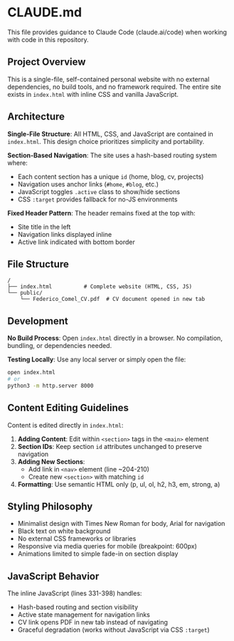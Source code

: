 # CLAUDE.md

This file provides guidance to Claude Code (claude.ai/code) when working with code in this repository.

## Project Overview

This is a single-file, self-contained personal website with no external dependencies, no build tools, and no framework required. The entire site exists in `index.html` with inline CSS and vanilla JavaScript.

## Architecture

**Single-File Structure**: All HTML, CSS, and JavaScript are contained in `index.html`. This design choice prioritizes simplicity and portability.

**Section-Based Navigation**: The site uses a hash-based routing system where:
- Each content section has a unique `id` (home, blog, cv, projects)
- Navigation uses anchor links (`#home`, `#blog`, etc.)
- JavaScript toggles `.active` class to show/hide sections
- CSS `:target` provides fallback for no-JS environments

**Fixed Header Pattern**: The header remains fixed at the top with:
- Site title in the left
- Navigation links displayed inline
- Active link indicated with bottom border

## File Structure

```
/
├── index.html          # Complete website (HTML, CSS, JS)
└── public/
    └── Federico_Comel_CV.pdf  # CV document opened in new tab
```

## Development

**No Build Process**: Open `index.html` directly in a browser. No compilation, bundling, or dependencies needed.

**Testing Locally**: Use any local server or simply open the file:
```bash
open index.html
# or
python3 -m http.server 8000
```

## Content Editing Guidelines

Content is edited directly in `index.html`:

1. **Adding Content**: Edit within `<section>` tags in the `<main>` element
2. **Section IDs**: Keep section `id` attributes unchanged to preserve navigation
3. **Adding New Sections**:
   - Add link in `<nav>` element (line ~204-210)
   - Create new `<section>` with matching `id`
4. **Formatting**: Use semantic HTML only (p, ul, ol, h2, h3, em, strong, a)

## Styling Philosophy

- Minimalist design with Times New Roman for body, Arial for navigation
- Black text on white background
- No external CSS frameworks or libraries
- Responsive via media queries for mobile (breakpoint: 600px)
- Animations limited to simple fade-in on section display

## JavaScript Behavior

The inline JavaScript (lines 331-398) handles:
- Hash-based routing and section visibility
- Active state management for navigation links
- CV link opens PDF in new tab instead of navigating
- Graceful degradation (works without JavaScript via CSS `:target`)

